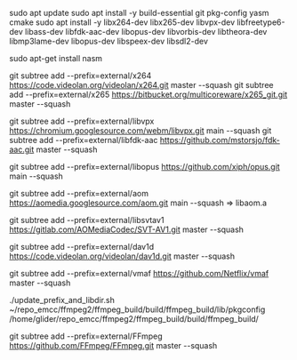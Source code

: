 sudo apt update
sudo apt install -y build-essential git pkg-config yasm cmake
sudo apt install -y libx264-dev libx265-dev libvpx-dev libfreetype6-dev libass-dev libfdk-aac-dev libopus-dev libvorbis-dev libtheora-dev libmp3lame-dev libopus-dev libspeex-dev libsdl2-dev

sudo apt-get install nasm

git subtree add --prefix=external/x264 https://code.videolan.org/videolan/x264.git master --squash
git subtree add --prefix=external/x265 https://bitbucket.org/multicoreware/x265_git.git master --squash
                                         

git subtree add --prefix=external/libvpx https://chromium.googlesource.com/webm/libvpx.git main --squash
git subtree add --prefix=external/libfdk-aac https://github.com/mstorsjo/fdk-aac.git master --squash

git subtree add --prefix=external/libopus https://github.com/xiph/opus.git main --squash

git subtree add --prefix=external/aom https://aomedia.googlesource.com/aom.git main --squash
=>
libaom.a

git subtree add --prefix=external/libsvtav1 https://gitlab.com/AOMediaCodec/SVT-AV1.git master --squash

git subtree add --prefix=external/dav1d https://code.videolan.org/videolan/dav1d.git master --squash


git subtree add --prefix=external/vmaf https://github.com/Netflix/vmaf master --squash

./update_prefix_and_libdir.sh ~/repo_emcc/ffmpeg2/ffmpeg_build/build/ffmpeg_build/lib/pkgconfig /home/glider/repo_emcc/ffmpeg2/ffmpeg_build/build/ffmpeg_build/

git subtree add --prefix=external/FFmpeg https://github.com/FFmpeg/FFmpeg.git master --squash